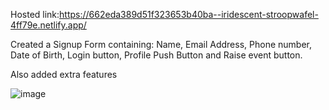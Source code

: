 Hosted link:https://662eda389d51f323653b40ba--iridescent-stroopwafel-4ff79e.netlify.app/

Created a Signup Form containing:
 Name,
 Email Address,
 Phone number,
 Date of Birth,
 Login button,
 Profile Push Button and Raise event button.

Also added extra features

![image](https://github.com/bhaktid13/Signup-Page/assets/120416694/a2269492-8a49-4e8f-8071-2252e9bb4347)
